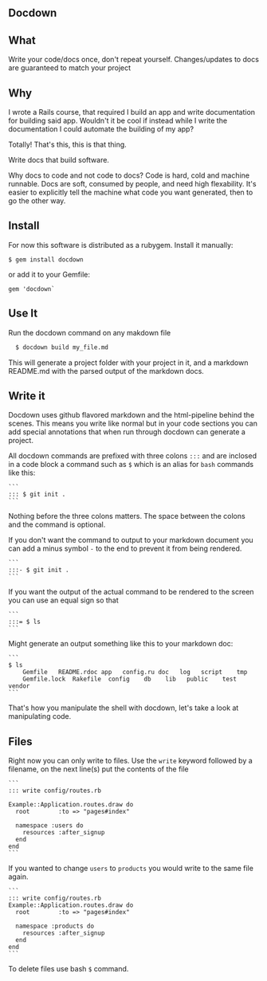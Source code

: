 ## Docdown

## What

Write your code/docs once, don't repeat yourself. Changes/updates to docs are guaranteed to match your project

## Why

I wrote a Rails course, that required I build an app and write
documentation for building said app. Wouldn't it be cool if instead
while I write the documentation I could automate the building of my
app?

Totally! That's this, this is that thing.

Write docs that build software.

Why docs to code and not code to docs? Code is hard, cold and machine runnable. Docs are soft, consumed by people, and need high flexability. It's easier to explicitly tell the machine what code you want generated, then to go the other way.

## Install

For now this software is distributed as a rubygem. Install it manually:

```
$ gem install docdown
```

or add it to your Gemfile:

```
gem 'docdown`
```

## Use It

Run the docdown command on any makdown file

```sh
  $ docdown build my_file.md
```

This will generate a project folder with your project in it, and a markdown README.md with the parsed output of the markdown docs.

## Write it

Docdown uses github flavored markdown and the html-pipeline behind
the scenes. This means you write like normal but in your code sections
you can add special annotations that when run through docdown can
generate a project.

All docdown commands are prefixed with three colons `:::` and are inclosed in a code block a
command such as `$` which is an alias for `bash` commands like this:

    ```
    ::: $ git init .
    ```

Nothing before the three colons matters. The space between the colons
and the command is optional.

If you don't want the command to output to your markdown document you
can add a minus symbol `-` to the end to prevent it from being
rendered.

    ```
    :::- $ git init .
    ```

If you want the output of the actual command to be rendered to
the screen you can use an equal sign so that

    ```
    :::= $ ls
    ```

Might generate an output something like this to your markdown doc:

    ```
    $ ls
        Gemfile   README.rdoc app   config.ru doc   log   script    tmp
        Gemfile.lock  Rakefile  config    db    lib   public    test    vendor
    ```

That's how you manipulate the shell with docdown, let's take a look at manipulating code.


## Files

Right now you can only write to files. Use the `write` keyword followed by a filename, on the next line(s) put the contents of the file

    ```
    ::: write config/routes.rb

    Example::Application.routes.draw do
      root        :to => "pages#index"

      namespace :users do
        resources :after_signup
      end
    end
    ```

If you wanted to change `users` to `products` you would write to the same file again.

    ```
    ::: write config/routes.rb
    Example::Application.routes.draw do
      root        :to => "pages#index"

      namespace :products do
        resources :after_signup
      end
    end
    ```

To delete files use bash `$` command.



